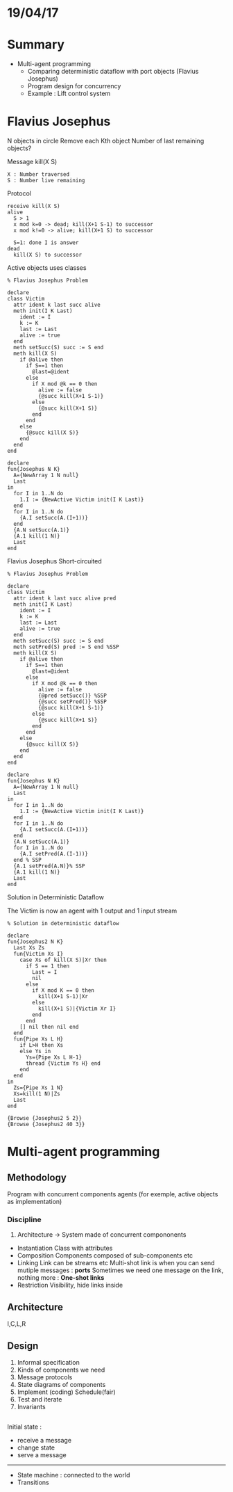 # 19/04/17

# Summary

- Multi-agent programming
  - Comparing deterministic dataflow with port objects (Flavius Josephus)
  - Program design for concurrency
  - Example : Lift control system

# Flavius Josephus

N objects in circle
Remove each Kth object
Number of last remaining objects?

Message kill(X S)
```oz
X : Number traversed
S : Number live remaining
```

Protocol
```oz
receive kill(X S)
alive
  S > 1
  x mod k=0 -> dead; kill(X+1 S-1) to successor
  x mod k!=0 -> alive; kill(X+1 S) to successor

  S=1: done I is answer
dead
  kill(X S) to successor
```

Active objects uses classes

```oz
% Flavius Josephus Problem

declare
class Victim
  attr ident k last succ alive
  meth init(I K Last)
    ident := I
    k := K
    last := Last
    alive := true
  end
  meth setSucc(S) succ := S end
  meth kill(X S)
    if @alive then
      if S==1 then
        @last=@ident
      else
        if X mod @k == 0 then
          alive := false
          {@succ kill(X+1 S-1)}
        else
          {@succ kill(X+1 S)}
        end
      end
    else
      {@succ kill(X S)}
    end
  end
end

declare
fun{Josephus N K}
  A={NewArray 1 N null}
  Last
in
  for I in 1..N do
    1.I := {NewActive Victim init(I K Last)}
  end
  for I in 1..N do
    {A.I setSucc(A.(I+1))}
  end
  {A.N setSucc(A.1)}
  {A.1 kill(1 N)}
  Last
end
```

Flavius Josephus Short-circuited

```oz
% Flavius Josephus Problem

declare
class Victim
  attr ident k last succ alive pred
  meth init(I K Last)
    ident := I
    k := K
    last := Last
    alive := true
  end
  meth setSucc(S) succ := S end
  meth setPred(S) pred := S end %SSP
  meth kill(X S)
    if @alive then
      if S==1 then
        @last=@ident
      else
        if X mod @k == 0 then
          alive := false
          {@pred setSucc()} %SSP
          {@succ setPred()} %SSP
          {@succ kill(X+1 S-1)}
        else
          {@succ kill(X+1 S)}
        end
      end
    else
      {@succ kill(X S)}
    end
  end
end

declare
fun{Josephus N K}
  A={NewArray 1 N null}
  Last
in
  for I in 1..N do
    1.I := {NewActive Victim init(I K Last)}
  end
  for I in 1..N do
    {A.I setSucc(A.(I+1))}
  end
  {A.N setSucc(A.1)}
  for I in 1..N do
    {A.I setPred(A.(I-1))}
  end % SSP
  {A.1 setPred(A.N)}% SSP
  {A.1 kill(1 N)}
  Last
end
```

Solution in Deterministic Dataflow

The Victim is now an agent with 1 output and 1 input stream

```oz
% Solution in deterministic dataflow

declare
fun{Josephus2 N K}
  Last Xs Zs
  fun{Victim Xs I}
    case Xs of kill(X S)|Xr then
      if S == 1 then
        Last = I
        nil
      else
        if X mod K == 0 then
          kill(X+1 S-1)|Xr
        else
          kill(X+1 S)|{Victim Xr I}
        end
      end
    [] nil then nil end
  end
  fun{Pipe Xs L H}
    if L>H then Xs
    else Ys in
      Ys={Pipe Xs L H-1}
      thread {Victim Ys H} end
    end
  end
in
  Zs={Pipe Xs 1 N}
  Xs=kill(1 N)|Zs
  Last
end

{Browse {Josephus2 5 2}}
{Browse {Josephus2 40 3}}
```

# Multi-agent programming

## Methodology

Program with concurrent components agents (for exemple, active objects as implementation)

### Discipline
1. Architecture
-> System made of concurrent compononents
- Instantiation
Class with attributes
- Composition
Components composed of sub-components etc
- Linking
Link can be streams etc
Multi-shot link is when you can send mutiple messages : **ports**
Sometimes we need one message on the link, nothing more : **One-shot links**
- Restriction
Visibility, hide links inside

## Architecture
I,C,L,R

## Design

1. Informal specification
2. Kinds of components we need
3. Message protocols
4. State diagrams of components
5. Implement (coding)
Schedule(fair)
6. Test and iterate
6. Invariants

##

Initial state :
- receive a message
- change state
- serve a message

---------

- State machine : connected to the world
- Transitions
